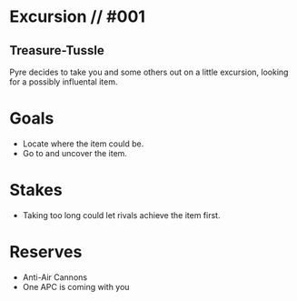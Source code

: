 # Excursion // #001
## Treasure-Tussle

Pyre decides to take you and some others out on a little excursion, looking for a possibly influental item.

# Goals
- Locate where the item could be.
- Go to and uncover the item.

# Stakes
- Taking too long could let rivals achieve the item first.

# Reserves
- Anti-Air Cannons
- One APC is coming with you